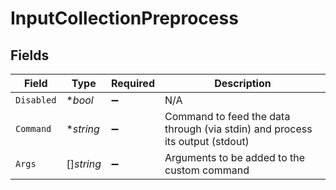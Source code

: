 # InputCollectionPreprocess


## Fields

| Field                                                                        | Type                                                                         | Required                                                                     | Description                                                                  |
| ---------------------------------------------------------------------------- | ---------------------------------------------------------------------------- | ---------------------------------------------------------------------------- | ---------------------------------------------------------------------------- |
| `Disabled`                                                                   | **bool*                                                                      | :heavy_minus_sign:                                                           | N/A                                                                          |
| `Command`                                                                    | **string*                                                                    | :heavy_minus_sign:                                                           | Command to feed the data through (via stdin) and process its output (stdout) |
| `Args`                                                                       | []*string*                                                                   | :heavy_minus_sign:                                                           | Arguments to be added to the custom command                                  |